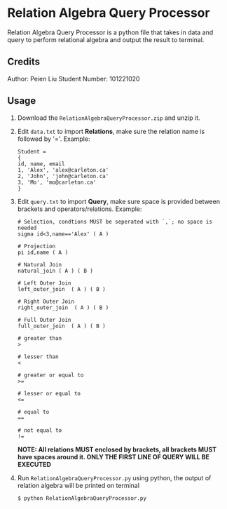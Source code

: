 # Relation Algebra Query Processor

Relation Algebra Query Processor is a python file that takes in data and query to perform relational algebra and output the result to terminal. 

## Credits
Author: Peien Liu
Student Number: 101221020

## Usage
1. Download the `RelationAlgebraQueryProcessor.zip` and unzip it. 

2. Edit `data.txt` to import **Relations**, make sure the relation name is followed by '='. Example:
    ```
    Student = 
    {
    id, name, email
    1, 'Alex', 'alex@carleton.ca'
    2, 'John', 'john@carleton.ca'
    3, 'Mo', 'mo@carleton.ca'
    }
    ```

3. Edit `query.txt` to import **Query**, make sure space is provided between brackets and operators/relations. Example:
    ```
    # Selection, condtions MUST be seperated with `,`; no space is needed
    sigma id<3,name=='Alex' ( A )

    # Projection
    pi id,name ( A )

    # Natural Join
    natural_join ( A ) ( B )

    # Left Outer Join
    left_outer_join  ( A ) ( B )

    # Right Outer Join
    right_outer_join  ( A ) ( B )
    
    # Full Outer Join
    full_outer_join  ( A ) ( B )

    # greater than
    >

    # lesser than
    <

    # greater or equal to
    >=

    # lesser or equal to
    <=

    # equal to
    ==

    # not equal to
    !=
    ```
    **NOTE: All relations MUST enclosed by brackets, all brackets MUST have spaces around it. ONLY THE FIRST LINE OF QUERY WILL BE EXECUTED** 

4. Run `RelationAlgebraQueryProcessor.py` using python, the output of relation algebra will be printed on terminal
    ```
    $ python RelationAlgebraQueryProcessor.py
    ```